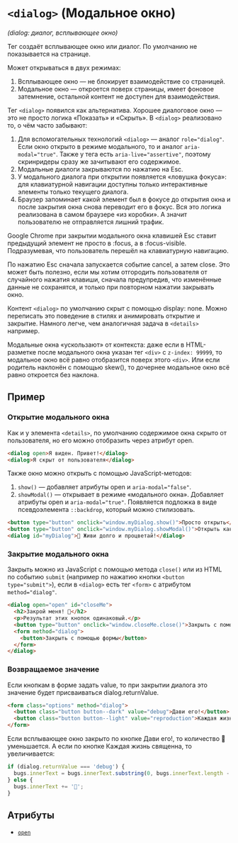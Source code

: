# `<dialog>` (Модальное окно)

_(dialog: диалог, всплывающее окно)_

Тег создаёт всплывающее окно или диалог. По умолчанию не показывается на странице.

Может открываться в двух режимах:

1. Всплывающее окно — не блокирует взаимодействие со страницей.
2. Модальное окно — откроется поверх страницы, имеет фоновое затемнение, остальной контент не доступен для взаимодействия.

Тег `<dialog>` появился как альтернатива. Хорошее диалоговое окно — это не просто логика «Показать» и «Скрыть». В `<dialog>` реализовано то, о чём часто забывают:

1. Для вспомогательных технологий `<dialog>` — аналог `role="dialog"`. Если окно открыто в режиме модального, то и аналог `aria-modal="true"`. Также у тега есть `aria-live="assertive"`, поэтому скринридеры сразу же зачитывают его содержимое.
2. Модальные диалоги закрываются по нажатию на Esc.
3. У модального диалога при открытии появляется «ловушка фокуса»: для клавиатурной навигации доступны только интерактивные элементы только текущего диалога.
4. Браузер запоминает какой элемент был в фокусе до открытия окна и после закрытия окна снова переводит его в фокус.
   Вся это логика реализована в самом браузере «из коробки». А значит пользователю не отправляется лишний трафик.

Google Chrome при закрытии модального окна клавишей Esc ставит предыдущий элемент не просто в :focus, а в :focus-visible. Подразумевая, что пользователь перешёл на клавиатурную навигацию.

По нажатию Esc сначала запускается событие cancel, а затем close. Это может быть полезно, если мы хотим отгородить пользователя от случайного нажатия клавиши, сначала предупредив, что изменённые данные не сохранятся, и только при повторном нажатии закрывать окно.

Контент `<dialog>` по умолчанию скрыт с помощью display: none. Можно переписать это поведение в стилях и анимировать открытие и закрытие. Намного легче, чем аналогичная задача в `<details>` например.

Модальные окна «ускользают» от контекста: даже если в HTML-разметке после модального окна указан тег `<div>` с `z-index: 99999`, то модальное окно всё равно отобразится поверх этого `<div>`. Или если родитель наклонён с помощью skew(), то дочернее модальное окно всё равно откроется без наклона.

## Пример

### Открытие модального окна

Как и у элемента `<details>`, по умолчанию содержимое окна скрыто от пользователя, но его можно отобразить через атрибут open.

```html
<dialog open>Я виден. Привет!</dialog>
<dialog>Я скрыт от пользователя</dialog>
```

Также окно можно открыть с помощью JavaScript-методов:

1. `show()` — добавляет атрибуты open и `aria-modal="false"`.
2. `showModal()` — открывает в режиме «модального окна». Добавляет атрибуты open и `aria-modal="true"`. Появляется подложка в виде псевдоэлемента `::backdrop`, который можно стилизовать.

```html
<button type="button" onclick="window.myDialog.show()">Просто открыть</button>
<button type="button" onclick="window.myDialog.showModal()">Открыть как модалку</button>
<dialog id="myDialog">🖖 Живи долго и процветай!</dialog>
```

### Закрытие модального окна

Закрыть можно из JavaScript с помощью метода `close()` или из HTML по событию `submit` (например по нажатию кнопки `<button type="submit">`), если в `<dialog>` есть тег `<form>` с атрибутом `method="dialog"`.

```html
<dialog open="open" id="closeMe">
  <h2>Закрой меня! 🙏</h2>
  <p>Результат этих кнопок одинаковый.</p>
  <button type="button" onclick="window.closeMe.close()">Закрыть с помощью JavaScript</button>
  <form method="dialog">
    <button>Закрыть с помощью формы</button>
  </form>
</dialog>
```

### Возвращаемое значение

Если кнопкам в форме задать value, то при закрытии диалога это значение будет присваиваться dialog.returnValue.

```html
<form class="options" method="dialog">
  <button class="button button--dark" value="debug">Дави его!</button>
  <button class="button button--light" value="reproduction">Каждая жизнь священна</button>
</form>
```

Если всплывающее окно закрыто по кнопке Дави его!, то количество 🐞 уменьшается. А если по кнопке Каждая жизнь священна, то увеличивается:

```js
if (dialog.returnValue === 'debug') {
  bugs.innerText = bugs.innerText.substring(0, bugs.innerText.length - 2);
} else {
  bugs.innerText += '🐞';
}
```

## Атрибуты

- [`open`](<../ATTRIBUTES/open (ОТКРЫВАЕТ DETAILS, DIALOG).md>)
